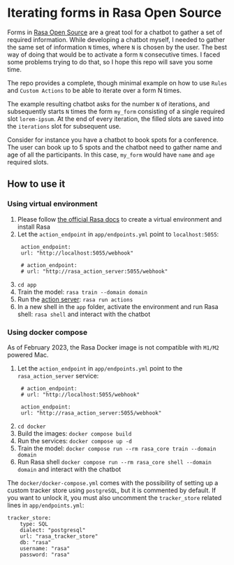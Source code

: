 # Iterating forms in Rasa Open Source

Forms in [Rasa Open Source](https://rasa.com/docs/rasa/) are a great tool for a chatbot to gather a set of required information. While developing a chatbot myself, I needed to gather the same set of information `N` times, where `N` is chosen by the user. The best way of doing that would be to activate a form `N` consecutive times. I faced some problems trying to do that, so I hope this repo will save you some time.

The repo provides a complete, though minimal example on how to use `Rules` and `Custom Actions` to be able to iterate over a form N times.

The example resulting chatbot asks for the number `N` of iterations, and subsequently starts `N` times the form `my_form` consisting of a single required slot `lorem-ipsum`. At the end of every iteration, the filled slots are saved into the `iterations` slot for subsequent use.

Consider for instance you have a chatbot to book spots for a conference. The user can book up to 5 spots and the chatbot need to gather name and age of all the participants. In this case, `my_form` would have `name` and `age` required slots.


## How to use it
### Using virtual environment

1. Please follow [the official Rasa docs](https://rasa.com/docs/rasa/installation/environment-set-up) to create a virtual environment and install Rasa
2. Let the `action_endpoint` in `app/endpoints.yml` point to `localhost:5055`:
   ```
    action_endpoint:
    url: "http://localhost:5055/webhook"

    # action_endpoint:
    # url: "http://rasa_action_server:5055/webhook"
    ```
3. `cd app`
4. Train the model: `rasa train --domain domain`
5. Run the [action server](https://rasa.com/docs/action-server/running-action-server/): `rasa run actions`
6. In a new shell in the `app` folder, activate the environment and run Rasa shell: `rasa shell` and interact with the chatbot

### Using docker compose
As of February 2023, the Rasa Docker image is not compatible with `M1/M2` powered Mac.
1. Let the `action_endpoint` in `app/endpoints.yml` point to the `rasa_action_server` service:
   ```
    # action_endpoint:
    # url: "http://localhost:5055/webhook"

    action_endpoint:
    url: "http://rasa_action_server:5055/webhook"
    ```
2. `cd docker`
3. Build the images: `docker compose build`
4. Run the services: `docker compose up -d`
5. Train the model: `docker compose run --rm rasa_core train --domain domain`
6. Run Rasa shell `docker compose run --rm rasa_core shell --domain domain` and interact with the chatbot

The `docker/docker-compose.yml` comes with the possibility of setting up a custom tracker store using `postgreSQL`, but it is commented by default. If you want to unlock it, you must also uncomment the `tracker_store` related lines in `app/endpoints.yml`:
````
tracker_store:
    type: SQL
    dialect: "postgresql" 
    url: "rasa_tracker_store" 
    db: "rasa" 
    username: "rasa"
    password: "rasa"
````
   


